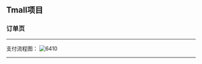## Tmall项目

### 订单页

------------------------
支付流程图：
![6410](https://user-images.githubusercontent.com/17522733/77327340-62f52900-6d1b-11ea-8849-0b539f7cb375.png)

-------------------------
